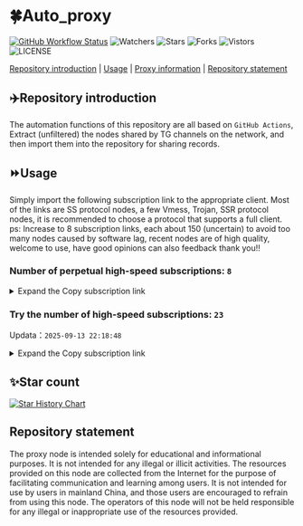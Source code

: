 # 🍀Auto_proxy
[![GitHub Workflow Status](https://img.shields.io/github/actions/workflow/status/PangTouY00/Auto_proxy/main.yml?branch=main)](https://github.com/PangTouY00/Auto_proxy/actions/workflows/main.yml?branch=main) 
![Watchers](https://img.shields.io/github/watchers/w1770946466/Auto_proxy) ![Stars](https://img.shields.io/github/stars/PangTouY00/Auto_proxy) ![Forks](https://img.shields.io/github/forks/w1770946466/Auto_proxy) ![Vistors](https://visitor-badge.laobi.icu/badge?page_id=PangTouY00.Auto_proxy) ![LICENSE](https://img.shields.io/badge/license-CC%20BY--SA%204.0-green.svg)

[Repository introduction](https://github.com/PangTouY00/Auto_proxy#Repositoryintroduction) | [Usage](https://github.com/PangTouY00/Auto_proxy#Usage) | [Proxy information](https://github.com/PangTouY00/Auto_proxy#Proxyinformation) | [Repository statement](https://github.com/PangTouY00/Auto_proxy#Repositorystatement)

## ✈️Repository introduction
The automation functions of this repository are all based on `GitHub Actions`,
Extract (unfiltered) the nodes shared by TG channels on the network, and then import them into the repository for sharing records.

## ⏩Usage
Simply import the following subscription link to the appropriate client. Most of the links are SS protocol nodes, a few Vmess, Trojan, SSR protocol nodes, it is recommended to choose a protocol that supports a full client.
ps: Increase to 8 subscription links, each about 150 (uncertain) to avoid too many nodes caused by software lag, recent nodes are of high quality, welcome to use, have good opinions can also feedback thank you!!

### Number of perpetual high-speed subscriptions: `8`

<details>
  <summary>Expand the Copy subscription link</summary>

  
- [Multiprotocol Base64 encoding](https://raw.githubusercontent.com/PangTouY00/Auto_proxy/main/Long_term_subscription1)
`https://raw.githubusercontent.com/PangTouY00/Auto_proxy/main/Long_term_subscription_num`
`Total number of merge nodes: 454`

- [Multiprotocol Base64 encoding](https://raw.githubusercontent.com/PangTouY00/Auto_proxy/main/Long_term_subscription1)
`https://raw.githubusercontent.com/PangTouY00/Auto_proxy/main/Long_term_subscription1`
`Total number of merge nodes: 57`

- [Multiprotocol Base64 encoding](https://raw.githubusercontent.com/PangTouY00/Auto_proxy/main/Long_term_subscription2)
`https://raw.githubusercontent.com/PangTouY00/Auto_proxy/main/Long_term_subscription2`
`Total number of merge nodes: 57`

- [Multiprotocol Base64 encoding](https://raw.githubusercontent.com/PangTouY00/Auto_proxy/main/Long_term_subscription3)
`https://raw.githubusercontent.com/PangTouY00/Auto_proxy/main/Long_term_subscription3`
`Total number of merge nodes: 57`

- [Multiprotocol Base64 encoding](https://raw.githubusercontent.com/PangTouY00/Auto_proxy/main/Long_term_subscription4)
`https://raw.githubusercontent.com/PangTouY00/Auto_proxy/main/Long_term_subscription4`
`Total number of merge nodes: 57`

- [Multiprotocol Base64 encoding](https://raw.githubusercontent.comPangTouY00/Auto_proxy/main/Long_term_subscription5)
`https://raw.githubusercontent.com/PangTouY00/Auto_proxy/main/Long_term_subscription5`
`Total number of merge nodes: 57`

- [Multiprotocol Base64 encoding](https://raw.githubusercontent.com/PangTouY00/Auto_proxy/main/Long_term_subscription6)
`https://raw.githubusercontent.com/PangTouY00/Auto_proxy/main/Long_term_subscription6`
`Total number of merge nodes: 57`

- [Multiprotocol Base64 encoding](https://raw.githubusercontent.com/PangTouY00/Auto_proxy/main/Long_term_subscription7)
`https://raw.githubusercontent.com/PangTouY00/Auto_proxy/main/Long_term_subscription7`
`Total number of merge nodes: 57`

- [Multiprotocol Base64 encoding](https://raw.githubusercontent.com/PangTouY00/Auto_proxy/main/Long_term_subscription8)
`https://raw.githubusercontent.com/PangTouY00/Auto_proxy/main/Long_term_subscription8`
`Total number of merge nodes: 55`

- [Clash subscription](https://raw.githubusercontent.com/PangTouY00/Auto_proxy/main/Long_term_subscription2.yaml)
`https://raw.githubusercontent.com/PangTouY00/Auto_proxy/main/Long_term_subscription1.yaml`


- [Clash subscription](https://raw.githubusercontent.com/PangTouY00/Auto_proxy/main/Long_term_subscription2.yaml)
`https://raw.githubusercontent.com/PangTouY00/Auto_proxy/main/Long_term_subscription2.yaml`


- [Clash subscription](https://raw.githubusercontent.com/PangTouY00/Auto_proxy/main/Long_term_subscription3.yaml)
`https://raw.githubusercontent.com/PangTouY00/Auto_proxy/main/Long_term_subscription3.yaml`
  
</details>

### Try the number of high-speed subscriptions: `23`
Updata：`2025-09-13 22:18:48`


<details>
  <summary>Expand the Copy subscription link</summary>  

































































































































































































































































































































































































































































































































































































































































































































































































































































































































































































































































































































































































































































































































































































































































































































































































































































































































































































































































































































































































































































































































































































































































































































































































































































































































































































































































































































































































































































































































































































































































































































































































































































































































































































































































































































































































































































































































































































































































































































































































































































































































































































































































































































































































































































































































































































































































































































































































































































































































































































































































































































































































































































































































































































































































































































































































































































































































































































































































































































































































































































































































































































































































































































































































































































































































































































































































































































































































































































































































































































































































































































































































































































































































































































































































































































































































































































































































































































































































































































































































































































































































































































































































































































































































































































































































































































































































































































































































































































































































































































































































































































































































































































































































































































































































































































































































































































































































































































































































































































































































































































































































































































































































































































































































































































































































































































































































































































































































































































































































































































































































































































































































































































































































































































































































































































































































































































































































































































































































































































































































































































































































































































































































































































































































































































































































































































































































































































































































































































































































































































































































































































































































































































































































































































































































































































































































































































































































































































































































































































































































































































































































































































































































































































































































































































































































































































































































































































































































































































































































































































































































































































































































































































































































































































































































































































































































































































































































































































































































































































































































































































































































































































































































































































































































































































































































































































































































































































































































































































































































































































































































































































































































































































































































































































































































































































































































































































































































































































































































































































































































































































































































































































































































































































































































































































































































































































































































































































































































































































































































































































































































































































































































































































































































































































































































































































































































































































































































































































































































































































































































































































































































































































































































































































































































































































































































































































































































































































































































































































































































































































































































































































































































































































































































































































































































































































































































































































































































































































































































































































































































































































































































































































































































































































































































































































































































































































































































































































































































































































































































































































































































































































































































































































































































































































































































































































































































































































































































































































































>Trial subscription：
`https://kingfisher.top/api/v1/client/subscribe?token=32c924448e31519ebb2cae8d206ef7a0`




>Trial subscription：
`https://sy-4dskhb.fj520.click/api/v1/client/subscribe?token=9d1ab14c80dd6ad9733d3f899243596b`




>Trial subscription：
`https://xiaohuolongjc.top/api/v1/client/subscribe?token=77cd49c095e8bd146e58fad0873b2297`




>Trial subscription：
`https://qingyun.zybs.eu.org/api/v1/client/subscribe?token=03f71e0c3d23499861f27dae31ba79c6`




>Trial subscription：
`https://www.huojian2.xyz/api/v1/client/subscribe?token=bab15831e81b37d2512165eeb9e9c30e`




>Trial subscription：
`https://v2b.zyrhk.top/api/v1/client/subscribe?token=f57ccc6f6d93eead130b4ab1040ab0a1`




>Trial subscription：
`https://dash.tuzivip01.top/api/v1/client/subscribe?token=b3b57cc7b74faae08a11831f1ccf5431`




>Trial subscription：
`https://yywhale.com/api/v1/client/subscribe?token=8cd65025163f19a7270643031986cb3d`




>Trial subscription：
`https://gw-tokwyrfy9u.1010520.click/api/v1/client/subscribe?token=4acae9089b6b24ec4ed73bb6f35eb9a4`




>Trial subscription：
`https://nekocloud.qzz.io/api/v1/client/subscribe?token=6cde4d1a9bb6bf1957f205bb9463b0db`




>Trial subscription：
`https://go.yueyun.de/api/v1/client/subscribe?token=ae4ae88e7e67e23d70faf0734a80c4d0`




>Trial subscription：
`https://dl.vfkum.website/api/v1/client/subscribe?token=df1c2bc0dbd2a2408e9768d4435e95db`




>Trial subscription：
`https://dash.tuzivip03.top/api/v1/client/subscribe?token=d64a25a42c0e763b0ece73aff1557dac`




>Trial subscription：
`https://gw-wzpalhftjc.1010520.click/api/v1/client/subscribe?token=34747931c23d3503e4beadd830e03ba0`




>Trial subscription：
`https://gw-zubknq2tly.1010520.click/api/v1/client/subscribe?token=0c2f354c63bba748b9a46723035eb275`




>Trial subscription：
`https://ld88.nxxbbf.com/api/v1/client/subscribe?token=f4b9ed71e118698735b50153d43daec1`




>Trial subscription：
`https://guanwang.1010520.click/api/v1/client/subscribe?token=e8a8b349251d2d5e4f3398b074f4825e`




>Trial subscription：
`https://dashuai.us/api/v1/client/subscribe?token=ab638e9cd030cefd6b557fdd0f0f797e`




>Trial subscription：
`https://www.eeevpn.com/api/v1/client/subscribe?token=9a21d87f385ec6f9ffc518f2377b4acb`




>Trial subscription：
`https://dash.tuzivip02.top/api/v1/client/subscribe?token=04f5a843e8db697e16c89d06fdbe45dc`




>Trial subscription：
`https://cfvpn.com/api/v1/client/subscribe?token=eb31d22dfa79038d74eb6742e10a0904`




>Trial subscription：
`https://gw-8gdesscrja.1010520.click/api/v1/client/subscribe?token=11984106bcbc59d951d2b205a53f9998`




>Trial subscription：
`https://nekocloud.xx.kg/api/v1/client/subscribe?token=3051eefebadecb1e424b8e644ac3041c`



</details>

## ✨Star count
[![Star History Chart](https://api.star-history.com/svg?repos=PangTouY00/Auto_proxy&type=Date)](https://star-history.com/#w1770946466/Auto_proxy&Date)



## Repository statement
The proxy node is intended solely for educational and informational purposes. It is not intended for any illegal or illicit activities. The resources provided on this node are collected from the Internet for the purpose of facilitating communication and learning among users. It is not intended for use by users in mainland China, and those users are encouraged to refrain from using this node. The operators of this node will not be held responsible for any illegal or inappropriate use of the resources provided.
